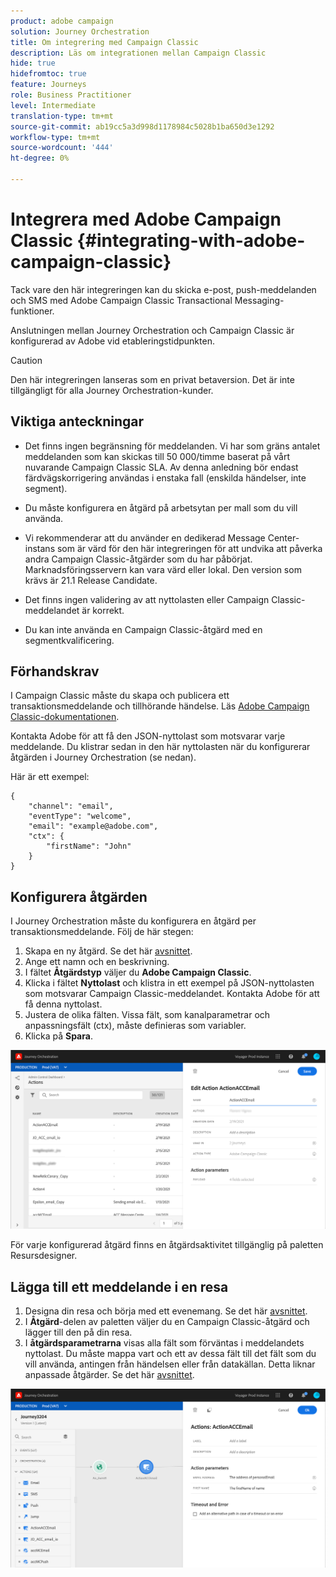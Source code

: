 ```yaml
---
product: adobe campaign
solution: Journey Orchestration
title: Om integrering med Campaign Classic
description: Läs om integrationen mellan Campaign Classic
hide: true
hidefromtoc: true
feature: Journeys
role: Business Practitioner
level: Intermediate
translation-type: tm+mt
source-git-commit: ab19cc5a3d998d1178984c5028b1ba650d3e1292
workflow-type: tm+mt
source-wordcount: '444'
ht-degree: 0%

---
```



# Integrera med Adobe Campaign Classic {#integrating-with-adobe-campaign-classic}

Tack vare den här integreringen kan du skicka e-post, push-meddelanden och SMS med Adobe Campaign Classic Transactional Messaging-funktioner.

Anslutningen mellan Journey Orchestration och Campaign Classic är konfigurerad av Adobe vid etableringstidpunkten.

>[!CAUTION]
>
> Den här integreringen lanseras som en privat betaversion. Det är inte tillgängligt för alla Journey Orchestration-kunder.

## Viktiga anteckningar

* Det finns ingen begränsning för meddelanden. Vi har som gräns antalet meddelanden som kan skickas till 50 000/timme baserat på vårt nuvarande Campaign Classic SLA. Av denna anledning bör endast färdvägskorrigering användas i enstaka fall (enskilda händelser, inte segment).

* Du måste konfigurera en åtgärd på arbetsytan per mall som du vill använda.

* Vi rekommenderar att du använder en dedikerad Message Center-instans som är värd för den här integreringen för att undvika att påverka andra Campaign Classic-åtgärder som du har påbörjat. Marknadsföringsservern kan vara värd eller lokal. Den version som krävs är 21.1 Release Candidate.

* Det finns ingen validering av att nyttolasten eller Campaign Classic-meddelandet är korrekt.

* Du kan inte använda en Campaign Classic-åtgärd med en segmentkvalificering.

## Förhandskrav

I Campaign Classic måste du skapa och publicera ett transaktionsmeddelande och tillhörande händelse. Läs [Adobe Campaign Classic-dokumentationen](https://experienceleague.adobe.com/docs/campaign-classic/using/transactional-messaging/introduction/about-transactional-messaging.html#transactional-messaging).

Kontakta Adobe för att få den JSON-nyttolast som motsvarar varje meddelande. Du klistrar sedan in den här nyttolasten när du konfigurerar åtgärden i Journey Orchestration (se nedan).

Här är ett exempel:

```
{
    "channel": "email",
    "eventType": "welcome",
    "email": "example@adobe.com",
    "ctx": {
        "firstName": "John"
    }
}
```

## Konfigurera åtgärden

I Journey Orchestration måste du konfigurera en åtgärd per transaktionsmeddelande. Följ de här stegen:

1. Skapa en ny åtgärd. Se det här [avsnittet](../action/action.md).
1. Ange ett namn och en beskrivning.
1. I fältet **Åtgärdstyp** väljer du **Adobe Campaign Classic**.
1. Klicka i fältet **Nyttolast** och klistra in ett exempel på JSON-nyttolasten som motsvarar Campaign Classic-meddelandet. Kontakta Adobe för att få denna nyttolast.
1. Justera de olika fälten. Vissa fält, som kanalparametrar och anpassningsfält (ctx), måste definieras som variabler.
1. Klicka på **Spara**.

![](../assets/accintegration1.png)

För varje konfigurerad åtgärd finns en åtgärdsaktivitet tillgänglig på paletten Resursdesigner.

## Lägga till ett meddelande i en resa

1. Designa din resa och börja med ett evenemang. Se det här [avsnittet](../building-journeys/journey.md).
1. I **Åtgärd**-delen av paletten väljer du en Campaign Classic-åtgärd och lägger till den på din resa.
1. I **åtgärdsparametrarna** visas alla fält som förväntas i meddelandets nyttolast. Du måste mappa vart och ett av dessa fält till det fält som du vill använda, antingen från händelsen eller från datakällan. Detta liknar anpassade åtgärder. Se det här [avsnittet](../building-journeys/using-custom-actions.md).

![](../assets/accintegration2.png)

